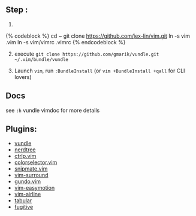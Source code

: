 ## Step :

1. 

{% codeblock %}
cd ~
git clone https://github.com/jex-lin/vim.git
ln -s vim .vim
ln -s vim/vimrc .vimrc
{% endcodeblock %}

2. execute `git clone https://github.com/gmarik/vundle.git ~/.vim/bundle/vundle`

3. Launch `vim`, run `:BundleInstall` (or `vim +BundleInstall +qall` for CLI lovers)

## Docs

see `:h` vundle vimdoc for more details

## Plugins:

* [vundle](https://github.com/gmarik/vundle)   
* [nerdtree](https://github.com/scrooloose/nerdtree)   
* [ctrlp.vim](https://github.com/kien/ctrlp.vim)   
* [colorselector.vim](https://github.com/c9s/colorselector.vim)   
* [snipmate.vim](https://github.com/msanders/snipmate.vim)    
* [vim-surround](https://github.com/tpope/vim-surround)   
* [gundo.vim](https://github.com/sjl/gundo.vim)   
* [vim-easymotion](https://github.com/Lokaltog/vim-easymotion)   
* [vim-airline](https://github.com/bling/vim-airline)   
* [tabular](https://github.com/godlygeek/tabular)   
* [fugitive](https://github.com/tpope/vim-fugitive)   
